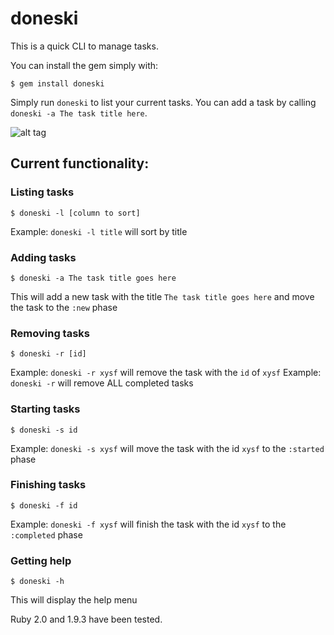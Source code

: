 # doneski

This is a quick CLI to manage tasks. 

You can install the gem simply with:

```
$ gem install doneski 
```

Simply run `doneski` to list your current tasks. You can add a task by calling `doneski -a The task title here`. 

![alt tag](https://raw.github.com/chadmckenna/doneski/master/screenshot.png)

## Current functionality:
### Listing tasks
```
$ doneski -l [column to sort]
```
Example: `doneski -l title` will sort by title

### Adding tasks
```
$ doneski -a The task title goes here
```
This will add a new task with the title `The task title goes here` and move the task to the `:new` phase

### Removing tasks
```
$ doneski -r [id]
```
Example: `doneski -r xysf` will remove the task with the `id` of `xysf`
Example: `doneski -r` will remove ALL completed tasks

### Starting tasks
```
$ doneski -s id
```
Example: `doneski -s xysf` will move the task with the id `xysf` to the `:started` phase

### Finishing tasks
```
$ doneski -f id
```
Example: `doneski -f xysf` will finish the task with the id `xysf` to the `:completed` phase

### Getting help
```
$ doneski -h
```
This will display the help menu

Ruby 2.0 and 1.9.3 have been tested.
